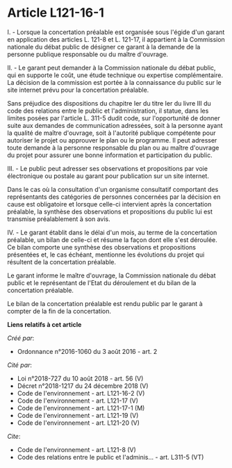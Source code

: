 # Article L121-16-1

I. - Lorsque la concertation préalable est organisée sous l'égide d'un garant en application des articles L. 121-8 et L.
121-17, il appartient à la Commission nationale du débat public de désigner ce garant à la demande de la personne publique
responsable ou du maître d'ouvrage. 

II. - Le garant peut demander à la Commission nationale du débat public, qui en supporte le coût, une étude technique ou
expertise complémentaire. La décision de la commission est portée à la connaissance du public sur le site internet prévu pour
la concertation préalable. 

Sans préjudice des dispositions du chapitre Ier du titre Ier du livre III du code des relations entre le public et
l'administration, il statue, dans les limites posées par l'article L. 311-5 dudit code, sur l'opportunité de donner suite aux
demandes de communication adressées, soit à la personne ayant la qualité de maître d'ouvrage, soit à l'autorité publique
compétente pour autoriser le projet ou approuver le plan ou le programme. Il peut adresser toute demande à la personne
responsable du plan ou au maître d'ouvrage du projet pour assurer une bonne information et participation du public. 

III. - Le public peut adresser ses observations et propositions par voie électronique ou postale au garant pour publication
sur un site internet. 

Dans le cas où la consultation d'un organisme consultatif comportant des représentants des catégories de personnes concernées
par la décision en cause est obligatoire et lorsque celle-ci intervient après la concertation préalable, la synthèse des
observations et propositions du public lui est transmise préalablement à son avis. 

IV. - Le garant établit dans le délai d'un mois, au terme de la concertation préalable, un bilan de celle-ci et résume la
façon dont elle s'est déroulée. Ce bilan comporte une synthèse des observations et propositions présentées et, le cas
échéant, mentionne les évolutions du projet qui résultent de la concertation préalable. 

Le garant informe le maître d'ouvrage, la Commission nationale du débat public et le représentant de l'Etat du déroulement et
du bilan de la concertation préalable. 

Le bilan de la concertation préalable est rendu public par le garant à compter de la fin de la concertation.

**Liens relatifs à cet article**

_Créé par_:

  - Ordonnance n°2016-1060 du 3 août 2016 - art. 2

_Cité par_:

  - Loi n°2018-727 du 10 août 2018 - art. 56 (V)
  - Décret n°2018-1217 du 24 décembre 2018 (V)
  - Code de l'environnement - art. L121-16-2 (V)
  - Code de l'environnement - art. L121-17 (V)
  - Code de l'environnement - art. L121-17-1 (M)
  - Code de l'environnement - art. L121-19 (V)
  - Code de l'environnement - art. L121-20 (V)

_Cite_:

  - Code de l'environnement - art. L121-8 (V)
  - Code des relations entre le public et l'adminis... - art. L311-5 (VT)
